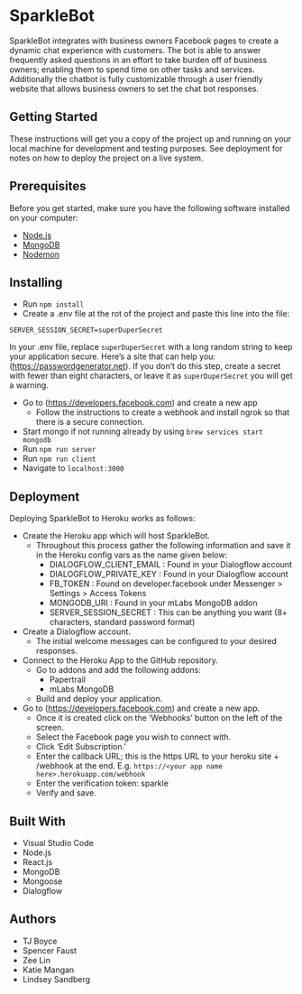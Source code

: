 # SparkleBot
SparkleBot integrates with business owners Facebook pages to create a dynamic chat experience with customers. The bot is able to answer frequently asked questions in an effort to take burden off of business owners; enabling them to spend time on other tasks and services. Additionally the chatbot is fully customizable through a user friendly website that allows business owners to set the chat bot responses. 

## Getting Started
These instructions will get you a copy of the project up and running on your local machine for development and testing purposes. See deployment for notes on how to deploy the project on a live system.

## Prerequisites

Before you get started, make sure you have the following software installed on your computer:

- [Node.js](https://nodejs.org/en/)
- [MongoDB](https://www.mongodb.com/)
- [Nodemon](https://nodemon.io/)

## Installing

- Run `npm install`
- Create a .env file at the rot of the project and paste this line into the file:

`SERVER_SESSION_SECRET=superDuperSecret`

In your .env file, replace `superDuperSecret` with a long random string to keep your application secure. Here’s a site that can help you: (https://passwordgenerator.net). If you don’t do this step, create a secret with fewer than eight characters, or leave it as `superDuperSecret` you will get a warning.

- Go to (https://developers.facebook.com) and create a new app
    - Follow the instructions to create a webhook and install ngrok so that there is a secure connection.
- Start mongo if not running already by using `brew services start mongodb`
- Run `npm run server`
- Run `npm run client`
- Navigate to `localhost:3000`

## Deployment

Deploying SparkleBot to Heroku works as follows: 

- Create the Heroku app which will host SparkleBot.
    - Throughout this process gather the following information and save it in the       Heroku config vars as the name given below:
        - DIALOGFLOW_CLIENT_EMAIL : Found in your Dialogflow account
        - DIALOGFLOW_PRIVATE_KEY : Found in your Dialogflow account
        - FB_TOKEN : Found on developer.facebook under Messenger > Settings > Access Tokens
        - MONGODB_URI : Found in your mLabs MongoDB addon
        - SERVER_SESSION_SECRET : This can be anything you want (8+ characters, standard password format)
- Create a Dialogflow account.
    - The initial welcome messages can be configured to your desired responses.
- Connect to the Heroku App to the GitHub repository.
    - Go to addons and add the following addons:
        - Papertrail
        - mLabs MongoDB
    - Build and deploy your application.
- Go to (https://developers.facebook.com) and create a new app.
    - Once it is created click on the ‘Webhooks’ button on the left of the screen.
    - Select the Facebook page you wish to connect with.
    - Click ‘Edit Subscription.’
    - Enter the callback URL; this is the https URL to your heroku site + /webhook at the end.
        E.g. `https://<your app name here>.herokuapp.com/webhook`
    - Enter the verification token: sparkle
    - Verify and save.

## Built With
- Visual Studio Code
- Node.js
- React.js
- MongoDB
- Mongoose
- Dialogflow

## Authors
- TJ Boyce
- Spencer Faust
- Zee Lin
- Katie Mangan
- Lindsey Sandberg
